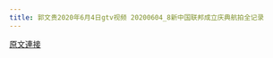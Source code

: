 ```yaml
---
title: 郭文贵2020年6月4日gtv视频 20200604_8新中国联邦成立庆典航拍全记录
---
```


[原文連接](https://gnews.org/ThreadView/53478519)


